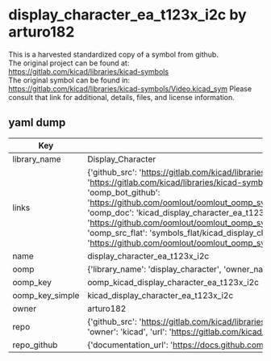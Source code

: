 # display_character_ea_t123x_i2c by arturo182  
This is a harvested standardized copy of a symbol from github.  
The original project can be found at:  
https://gitlab.com/kicad/libraries/kicad-symbols  
The original symbol can be found in:
https://gitlab.com/kicad/libraries/kicad-symbols/Video.kicad_sym
Please consult that link for additional, details, files, and license information.  
## yaml dump  
| Key | Value |  
| --- | --- |  
| library_name | Display_Character |  
| links | {'github_src': 'https://gitlab.com/kicad/libraries/kicad-symbols/Video.kicad_sym', 'github_src_repo': 'https://gitlab.com/kicad/libraries/kicad-symbols', 'oomp_bot': 'kicad_display_character_ea_t123x_i2c/working', 'oomp_bot_github': 'https://github.com/oomlout/oomlout_oomp_symbol_bot/tree/main/kicad_display_character_ea_t123x_i2c/working', 'oomp_doc': 'kicad_display_character_ea_t123x_i2c/working', 'oomp_doc_github': 'https://github.com/oomlout/oomlout_oomp_symbol_doc/tree/main/kicad_display_character_ea_t123x_i2c/working', 'oomp_src_flat': 'symbols_flat/kicad_display_character_ea_t123x_i2c/working', 'oomp_src_flat_github': 'https://github.com/oomlout/oomlout_oomp_symbol_src/tree/main/kicad_display_character_ea_t123x_i2c/working'} |  
| name | display_character_ea_t123x_i2c |  
| oomp | {'library_name': 'display_character', 'owner_name': 'kicad', 'symbol_name': 'display_character_ea_t123x_i2c'} |  
| oomp_key | oomp_kicad_display_character_ea_t123x_i2c |  
| oomp_key_simple | kicad_display_character_ea_t123x_i2c |  
| owner | arturo182 |  
| repo | {'github_src': 'https://gitlab.com/kicad/libraries/kicad-symbols/Video.kicad_sym', 'name': 'libraries/kicad-symbols', 'owner': 'kicad', 'url': 'https://gitlab.com/kicad/libraries/kicad-symbols'} |  
| repo_github | {'documentation_url': 'https://docs.github.com/rest/repos/repos#get-a-repository', 'message': 'Not Found'} |  

